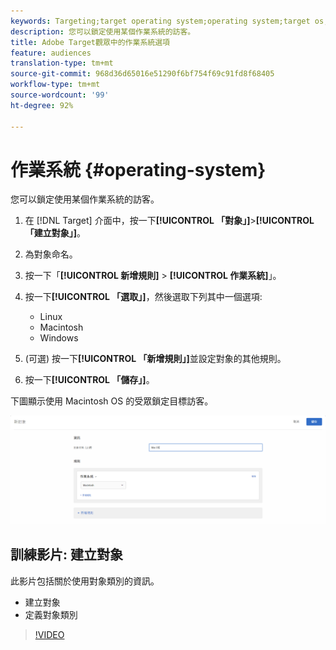 ```yaml
---
keywords: Targeting;target operating system;operating system;target os;os;target linux;linux;target windows;windows;target macintosh;macintosh;mac;target mac;win;target win
description: 您可以鎖定使用某個作業系統的訪客。
title: Adobe Target觀眾中的作業系統選項
feature: audiences
translation-type: tm+mt
source-git-commit: 968d36d65016e51290f6bf754f69c91fd8f68405
workflow-type: tm+mt
source-wordcount: '99'
ht-degree: 92%

---
```



# 作業系統 {#operating-system}

您可以鎖定使用某個作業系統的訪客。

1. 在 [!DNL Target] 介面中，按一下&#x200B;**[!UICONTROL 「對象」]**>**[!UICONTROL 「建立對象」]**。
1. 為對象命名。
1. 按一下「**[!UICONTROL 新增規則]** > **[!UICONTROL 作業系統]**」。
1. 按一下&#x200B;**[!UICONTROL 「選取」]**，然後選取下列其中一個選項:

   * Linux
   * Macintosh
   * Windows

1. (可選) 按一下&#x200B;**[!UICONTROL 「新增規則」]**&#x200B;並設定對象的其他規則。
1. 按一下&#x200B;**[!UICONTROL 「儲存」]**。

下圖顯示使用 Macintosh OS 的受眾鎖定目標訪客。

![](assets/target_os.png)

## 訓練影片: 建立對象

此影片包括關於使用對象類別的資訊。

* 建立對象
* 定義對象類別

>[!VIDEO](https://video.tv.adobe.com/v/17392)
